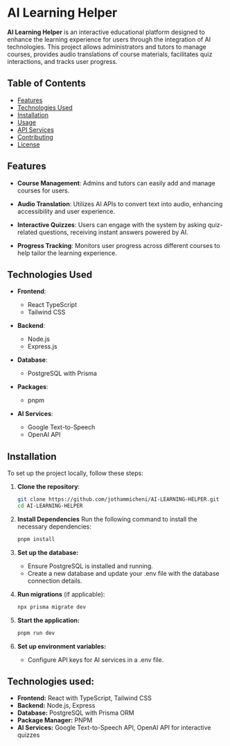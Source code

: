 # AI Learning Helper

**AI Learning Helper** is an interactive educational platform designed to enhance the learning experience for users through the integration of AI technologies. This project allows administrators and tutors to manage courses, provides audio translations of course materials, facilitates quiz interactions, and tracks user progress.

## Table of Contents

- [Features](#features)
- [Technologies Used](#technologies-used)
- [Installation](#installation)
- [Usage](#usage)
- [API Services](#api-services)
- [Contributing](#contributing)
- [License](#license)

## Features

- **Course Management**: Admins and tutors can easily add and manage courses for users.
  
- **Audio Translation**: Utilizes AI APIs to convert text into audio, enhancing accessibility and user experience.
  
- **Interactive Quizzes**: Users can engage with the system by asking quiz-related questions, receiving instant answers powered by AI.
  
- **Progress Tracking**: Monitors user progress across different courses to help tailor the learning experience.

## Technologies Used

- **Frontend**: 
  - React TypeScript
  - Tailwind CSS
  
- **Backend**: 
  - Node.js
  - Express.js
  
- **Database**: 
  - PostgreSQL with Prisma
  
- **Packages**: 
  - pnpm
  
- **AI Services**:
  - Google Text-to-Speech
  - OpenAI API

## Installation

To set up the project locally, follow these steps:

1. **Clone the repository**:
   ```bash
   git clone https://github.com/jothammicheni/AI-LEARNING-HELPER.git
   cd AI-LEARNING-HELPER
2. **Install Dependencies**
   Run the following command to install the necessary dependencies:

   ```bash
   pnpm install
3. **Set up the database:**
   - Ensure PostgreSQL is installed and running.
   - Create a new database and update your .env file with the database connection details.
4. **Run migrations** (if applicable):
   ```bash
   npx prisma migrate dev
5. **Start the application:**
    ```bash
    pnpm run dev
6. **Set up environment variables:**
   - Configure API keys for AI services in a .env file.

## Technologies used:
   - **Frontend:** React with TypeScript, Tailwind CSS
   - **Backend:** Node.js, Express
   - **Database:** PostgreSQL with Prisma ORM
   - **Package Manager:** PNPM
   - **AI Services:** Google Text-to-Speech API, OpenAI API for interactive quizzes
   
